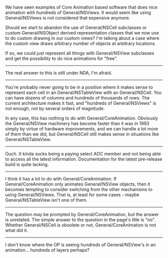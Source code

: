 

We have seen examples of Core Animation based software that does nice animation with hundreds of General/NSViews.
It would seem like using General/NSViews is not considered that expensive anymore.

Should we start to abandon the use of General/NSCell subclasses or custom General/NSObject derived representation classes that we now use to do custom drawing in our custom views?  I'm talking about a case where the custom view draws arbitrary number of objects at arbitrary locations.

If so, we could just represent all things with General/NSView subclasses and get the possibility to do nice animations for "free".

----

The real answer to this is still under NDA, I'm afraid.

----

You're probably never going to be in a position where it makes sense to represent each cell in an General/NSTableView with an General/NSCell. You can have dozens of columns and hundreds of thousands of rows. The current architecture makes it fast, and "hundreds of General/NSViews" is not enough, not by several orders of magnitude.

In any case, this has nothing to do with General/CoreAnimation. Obviously the General/NSView machinery has become faster than it was in 1993 simply by virtue of hardware improvements, and we can handle a lot more of them than we did, but General/NSCell still makes sense in situations like General/NSTableView.

----

Ouch. It kinda sucks being a paying select ADC member and not being able to access all the latest information. Documentation for the latest pre-release build is quite lacking.

----

I think it has a lot to do with General/CoreAnimation.  If General/CoreAnimation only animates General/NSView objects, then it becomes tempting to consider switching from the other mechanisms to using General/NSViews. That is, at least for some cases - maybe General/NSTableView isn't one of them.

----
The question may be prompted by General/CoreAnimation, but the answer is unrelated. The simple answer to the question in the page's title is "no". Whether General/NSCell is obsolete or not, General/CoreAnimation is not what did it.

----

I don't know where the OP is seeing hundreds of General/NSView's in an animation... hundreds of layers perhaps?